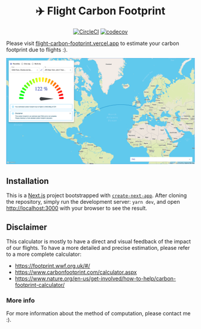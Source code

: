 <div align="center">

# ✈️ Flight Carbon Footprint

[![CircleCI](https://circleci.com/gh/antoinewg/flight-carbon-footprint/tree/main.svg?style=svg)](https://circleci.com/gh/antoinewg/flight-carbon-footprint/tree/main) [![codecov](https://codecov.io/gh/antoinewg/flight-carbon-footprint/branch/main/graph/badge.svg?token=QU7S8NY9BH)](https://codecov.io/gh/antoinewg/flight-carbon-footprint)

</div>

Please visit [flight-carbon-footprint.vercel.app](https://flight-carbon-footprint.vercel.app/) to estimate your carbon footprint due to flights :).

![capture](./docs/capture.png)

## Installation

This is a [Next.js](https://nextjs.org/) project bootstrapped with [`create-next-app`](https://github.com/vercel/next.js/tree/canary/packages/create-next-app).
After cloning the repository, simply run the development server: `yarn dev`, and open [http://localhost:3000](http://localhost:3000) with your browser to see the result.

## Disclaimer

This calculator is mostly to have a direct and visual feedback of the impact of our flights. To have a more detailed and precise estimation, please refer to a more complete calculator:

- https://footprint.wwf.org.uk/#/
- https://www.carbonfootprint.com/calculator.aspx
- https://www.nature.org/en-us/get-involved/how-to-help/carbon-footprint-calculator/

### More info

For more information about the method of computation, please contact me :).
